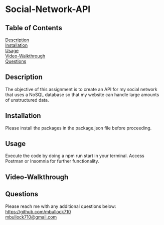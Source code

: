 # Social-Network-API

## Table of Contents  
[Description](#Description)  
[Installation](#Installation)  
[Usage](#Usage)  
[Video-Walkthrough](#Video-Walkthrough)  
[Questions](#Questions)  

  ## Description

  The objective of this assignment is to create an API for my social network that uses a NoSQL database so that my website can handle large amounts of unstructured data.

  ## Installation

  Please install the packages in the package.json file before proceeding. 

  ## Usage

  Execute the code by doing a npm run start in your terminal. Access Postman or Insomnia for further functionality.

  ## Video-Walkthrough



  ## Questions

  Please reach me with any additional questions below:<br>
  https://github.com/mbullock710<br>
  mbullock710@gmail.com
